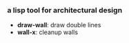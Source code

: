 ### a lisp tool for architectural design

* **draw-wall**: draw double lines  
* **wall-x**: cleanup walls

